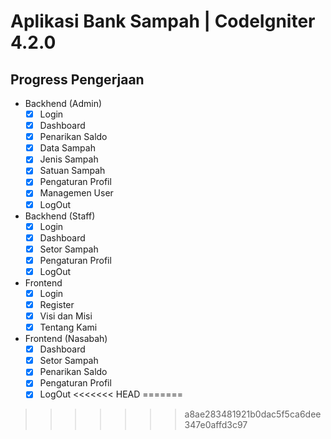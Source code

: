 # Aplikasi Bank Sampah | CodeIgniter 4.2.0

## Progress Pengerjaan

- Backhend (Admin)
  - [x] Login
  - [x] Dashboard
  - [x] Penarikan Saldo
  - [x] Data Sampah
  - [x] Jenis Sampah
  - [x] Satuan Sampah
  - [x] Pengaturan Profil
  - [x] Managemen User
  - [x] LogOut
- Backhend (Staff)
  - [x] Login
  - [x] Dashboard
  - [x] Setor Sampah
  - [x] Pengaturan Profil
  - [x] LogOut

- Frontend
  - [x] Login
  - [x] Register
  - [x] Visi dan Misi
  - [x] Tentang Kami
- Frontend (Nasabah)
  - [x] Dashboard
  - [x] Setor Sampah
  - [x] Penarikan Saldo
  - [x] Pengaturan Profil
  - [x] LogOut
<<<<<<< HEAD
=======

>>>>>>> a8ae283481921b0dac5f5ca6dee347e0affd3c97
